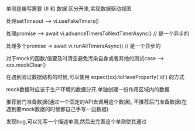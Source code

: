 单测是编写需要 UI 和 数据 区分开来,实现数据驱动视图

处理setTimeout --> vi.useFakeTimers()

处理promise --> await vi.advanceTimersToNextTimerAsync() // 是一个异步的

处理多个promise -> await vi.runAllTimersAsync() // 是一个异步的

对于mock的函数/值要及时清空避免污染自身或者其他的测试case --> xxx.mockClear()

在遇到验证数据结构的时候,可以使用 expect(xx).toHaveProperty('id') 的方式

mock数据时应该于生产环境的数据分开,单独创建一份作用区域内的数据

推荐前门准备数据(通过一个固定的API去调用这个数据), 不推荐后门准备数据(在遇到要mock数据的时候都自己手写一边数据)

发现bug,可以先写一个描述单测,然后去完善这个单测使其通过

